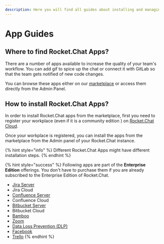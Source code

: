 ```yaml
---
description: Here you will find all guides about installing and managing Rocket.Chat Apps
---
```


# App Guides

## Where to find Rocket.Chat Apps?

There are a number of apps available to increase the quality of your team's workflow. You can add gif to spice up the chat or connect it with GitLab so that the team gets notified of new code changes.

You can browse these apps either on our [marketplace](https://rocket.chat/marketplace) or access them directly from the Admin Panel.

## How to install Rocket.Chat Apps?

In order to install Rocket.Chat apps from the marketplace, first you need to register your workplace (even if it is a community edition ) on [Rocket.Chat Cloud](https://cloud.rocket.chat).

Once your workplace is registered, you can install the apps from the marketplace from the Admin panel of your Rocket.Chat instance.

{% hint style="info" %}
Different Rocket.Chat Apps might have different installation steps.
{% endhint %}

{% hint style="success" %}
Following apps are part of the **Enterprise Edition** offerings. You don't have to purchase them if you are already subscribed to the Enterprise Edition of Rocket.Chat.

* [Jira Server](atlassian/jira-server-integration.md)
* Jira Cloud
* [Confluence Server](atlassian/confluence-server-integration.md)
* Confluence Cloud
* [Bitbucket Server](atlassian/bitbucket-server-integration.md)
* Bitbucket Cloud
* [Bamboo](atlassian/bamboo-integration.md)
* [Zoom](zoom.md)
* [Data Loss Prevention (DLP)](data-loss-prevention-dlp-app.md)
* [Facebook](https://docs.rocket.chat/guides/app-guides/omnichannel-apps/facebook-app)
* [Trello](https://docs.rocket.chat/guides/app-guides/trello)
{% endhint %}
